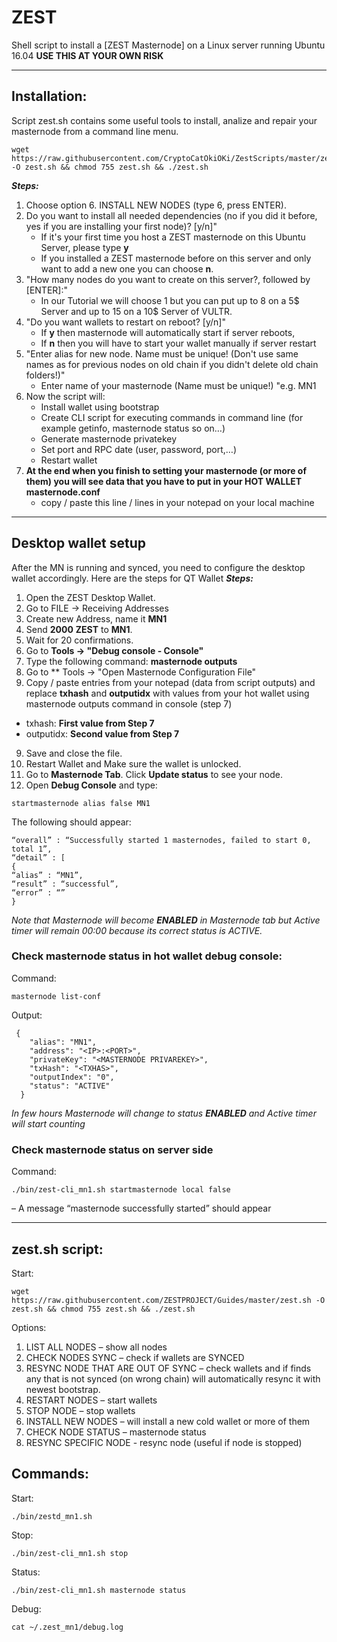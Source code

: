 # ZEST
Shell script to install a [ZEST Masternode] on a Linux server running Ubuntu 16.04
**USE THIS AT YOUR OWN RISK**
***
## Installation:
Script zest.sh contains some useful tools to install, analize and repair your masternode from a command line menu.
```
wget https://raw.githubusercontent.com/CryptoCatOkiOKi/ZestScripts/master/zest.sh -O zest.sh && chmod 755 zest.sh && ./zest.sh
```
***Steps:***
  1. Choose option 6. INSTALL NEW NODES (type 6, press ENTER).
  2. Do you want to install all needed dependencies (no if you did it before, yes if you are installing your first node)? [y/n]"
     * If it's your first time you host a ZEST masternode on this Ubuntu Server, please type **y** 
     * If you installed a ZEST masternode before on this server and only want to add a new one you can choose **n**.
  3. "How many nodes do you want to create on this server?, followed by [ENTER]:"
     * In our Tutorial we will choose 1 but you can put up to 8 on a 5$ Server and up to 15 on a 10$ Server of VULTR.   
  4. "Do you want wallets to restart on reboot? [y/n]"
     * If **y** then masternode will automatically start if server reboots,
     * If **n** then you will have to start your wallet manually if server restart
  5. "Enter alias for new node. Name must be unique! (Don't use same names as for previous nodes on old chain if you didn't delete old chain folders!)"
     * Enter name of your masternode (Name must be unique!) "e.g. MN1
  6. Now the script will:
     * Install wallet using bootstrap
     * Create CLI script for executing commands in command line (for example getinfo, masternode status so on…)
     * Generate masternode privatekey
     * Set port and RPC date (user, password, port,…)
     * Restart wallet   
  7. **At the end when you finish to setting your masternode (or more of them) you will see data that you have to put in your HOT WALLET masternode.conf**
     * copy / paste this line / lines in your notepad on your local machine
***

## Desktop wallet setup

After the MN is running and synced, you need to configure the desktop wallet accordingly. Here are the steps for QT Wallet
***Steps:***
1. Open the ZEST Desktop Wallet.
2. Go to FILE -> Receiving Addresses
3. Create new Address, name it **MN1**
4. Send **2000** **ZEST** to **MN1**.
5. Wait for 20 confirmations.
6. Go to **Tools -> "Debug console - Console"**
7. Type the following command: **masternode outputs**
8. Go to  ** Tools -> "Open Masternode Configuration File"
9. Copy / paste entries from your notepad (data from script outputs) and replace **txhash** and **outputidx** with values from your hot wallet using masternode outputs command in console (step 7)
* txhash: **First value from Step 7**
* outputidx:  **Second value from Step 7**
9. Save and close the file.
10. Restart Wallet and Make sure the wallet is unlocked.
11. Go to **Masternode Tab**. Click **Update status** to see your node.
12. Open **Debug Console** and type:
```
startmasternode alias false MN1
```
The following should appear:
```
“overall” : “Successfully started 1 masternodes, failed to start 0, total 1”,
“detail” : [
{
“alias” : “MN1”,
“result” : “successful”,
“error” : “”
}
```
*Note that Masternode will become **ENABLED** in Masternode tab but Active timer will remain 00:00 because its correct status is ACTIVE.*

### Check masternode status in hot wallet debug console:
Command:
```
masternode list-conf
```
Output:
```
 {
    "alias": "MN1",
    "address": "<IP>:<PORT>",
    "privateKey": "<MASTERNODE PRIVAREKEY>",
    "txHash": "<TXHAS>",
    "outputIndex": "0",
    "status": "ACTIVE"
  }
```
*In few hours Masternode will change to status **ENABLED** and Active timer will start counting*

### Check masternode status on server side
Command:
```
./bin/zest-cli_mn1.sh startmasternode local false
```
– A message “masternode successfully started” should appear
***

## zest.sh script:
Start: 	
```
wget https://raw.githubusercontent.com/ZESTPROJECT/Guides/master/zest.sh -O zest.sh && chmod 755 zest.sh && ./zest.sh
```
 
Options:
1. LIST ALL NODES – show all nodes
2. CHECK NODES SYNC – check if wallets are SYNCED
3. RESYNC NODE THAT ARE OUT OF SYNC – check wallets and if finds any that is not synced (on wrong chain) will automatically resync it with newest bootstrap.
4. RESTART NODES – start wallets
5. STOP NODE – stop wallets
6. INSTALL NEW NODES – will install a new cold wallet or more of them
7. CHECK NODE STATUS – masternode status
8. RESYNC SPECIFIC NODE - resync node (useful if node is stopped)

## Commands:
Start: 	
```
./bin/zestd_mn1.sh
```
Stop:	
```
./bin/zest-cli_mn1.sh stop
```
Status:	
```
./bin/zest-cli_mn1.sh masternode status
```
Debug:	
```
cat ~/.zest_mn1/debug.log
```
